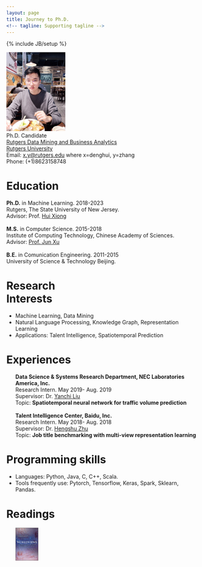 ```yaml
---
layout: page
title: Journey to Ph.D.
<!-- tagline: Supporting tagline -->
---
```

{% include JB/setup %}

<div >
<!-- <img class='inset right' title='Denghui Zhang' src='./images/zdh7.jpeg' alt='Photo of zdh' width='165px' /> -->
<img class='inset right' title='Denghui Zhang' src='./images/zdh7.jpeg' alt='Photo of zdh' width='155px' />
</div>
<div class='zdh'>
<!-- Bachelor<br>
University of Science & Technology Beijing  <br><br> -->
Ph.D. Candidate <br>
</div>
<!-- [CAS Key Lab of Network Data Science and Technology](http://www.bigdatalab.ac.cn/lab/lab/english)  
[Institute of Computing Technology](http://www.ict.ac.cn/)  
[Chinese Academy of Sciences](http://www.cas.cn/) -->  
<div class='zdh'>
<a href='http://datamining.rutgers.edu/CDMBA/'>Rutgers Data Mining and Business Analytics</a><br>
<a href='https://www.rutgers.edu/'>Rutgers University</a><br>
<!-- <a href='http://www.cas.cn/'>Chinese Academy of Sciences</a><br> -->
</div>
<div class='zdh'>
<!-- No.6 Kexueyuan South Road Zhongguancun  <br> -->
<!-- Haidian District, Beijing, China 100190  <br> -->
Email: <a href="mailto:denghui.zhang@rutgers.edu">x.y@rutgers.edu</a> where x=denghui, y=zhang<br>
Phone: (+1)8623158748 <br>
</div>

<div class='section'>
 <h1 id='bio'>Education</h1>
<p font-size='1em'>
  <b>Ph.D.</b> in Machine Learning. 2018-2023<br>
  Rutgers, The State University of New Jersey.<br>
  Advisor: Prof. <a href='http://datamining.rutgers.edu/'>Hui Xiong</a><br><br>
  <b>M.S.</b> in Computer Science. 2015-2018<br>
  Institute of Computing Technology, Chinese Academy of Sciences.<br>
  Advisor: <a href='http://www.bigdatalab.ac.cn/~junxu/'>Prof. Jun Xu</a><br><br>
  <b>B.E.</b> in Comunication Engineering. 2011-2015<br>
  University of Science & Technology Beijing.
  <!-- I am a second year Ph.D. student in Rutgers University, my advisor is <a href='http://datamining.rutgers.edu/'>Prof. Hui Xiong</a>. <br> Prior to joining Rutgers, I received my master&#8217;s degree in Computer Science from <a href='http://www.ustb.edu.cn/index.asp'>Institute of Computing Technology, Chinese Academy of Sciences</a> in 2018.</p>  -->

  <!-- I am a Master student in the CAS Key Lab of Network Data Science and Technology of <a href='http://www.ict.ac.cn/'>Institute of Computing Technology</a>, <a href='http://www.cas.cn/'>Chinese Academy of Sciences</a>, China. <br>My adviser is Prof. <a href='http://www.bigdatalab.ac.cn/~junxu/'>Jun Xu</a>.<br> Prior to joining ICT, I received my bachelor&#8217;s degree in Communication Engineering from <a href='http://www.ustb.edu.cn/index.asp'>University of Science & Technology Beijing</a> in 2015.</p> -->
</p>
</div>
<div class='section'>
<h1 id='research'>Research <br> Interests</h1>
<ul>
<li>Machine Learning, Data Mining</li>
<li>Natural Language Processing, Knowledge Graph, Representation Learning</li>
<li>Applications: Talent Intelligence, Spatiotemporal Prediction</li>
<!-- <li>Parallel Computing</li> -->
</ul>
</div>

<div class='section'>
<h1 id='research'>Experiences</h1>
<ul>
  <b>Data Science & Systems Research Department, NEC Laboratories America, Inc.</b><br>
   Research Intern. May 2019- Aug. 2019<br>
  Supervisor: Dr. <a href='http://www.eden.rutgers.edu/~yanchi/'>Yanchi Liu</a><br>
  Topic: <b>Spatiotemporal neural network for traffic volume prediction</b><br><br>
  <b>Talent Intelligence Center, Baidu, Inc.</b><br>
   Research Intern. May 2018- Aug. 2018<br>
  Supervisor: Dr. <a href='http://www.zhuhengshu.com/'>Hengshu Zhu</a><br>
  Topic: <b>Job title benchmarking with multi-view representation learning</b>
</ul>
</div>

<div class='section'>
<h1 id='research'>Programming skills</h1>
<ul>
<li>Languages: Python, Java, C, C++, Scala.</li>
<li>Tools frequently use: Pytorch, Tensorflow, Keras, Spark, Sklearn, Pandas.</li>
</ul>
</div>

<div class='section'>
<h1 id='research'>Readings</h1>
<ul>
<img class='inset auto' title='Denghui Zhang' href='https://www.amazon.com/Worldviews-Introduction-History-Philosophy-Science/dp/1119118891/ref=sr_1_3' src='./images/worldview.jpg' alt='' width='60px' />
</ul>
</div>

<!-- Read [Jekyll Quick Start](http://jekyllbootstrap.com/usage/jekyll-quick-start.html) -->

<!-- Complete usage and documentation available at: [Jekyll Bootstrap](http://jekyllbootstrap.com)

## Update Author Attributes

In `_config.yml` remember to specify your own data:
    
    title : My Blog =)
    
    author :
      name : Name Lastname
      email : blah@email.test
      github : username
      twitter : username

The theme should reference these variables whenever needed.
    
## Sample Posts

This blog contains sample posts which help stage pages and blog data.
When you don't need the samples anymore just delete the `_posts/core-samples` folder.

    $ rm -rf _posts/core-samples

Here's a sample "posts list".

<ul class="posts">
  {% for post in site.posts %}
    <li><span>{{ post.date | date_to_string }}</span> &raquo; <a href="{{ BASE_PATH }}{{ post.url }}">{{ post.title }}</a></li>
  {% endfor %}
</ul>

## To-Do

This theme is still unfinished. If you'd like to be added as a contributor, [please fork](http://github.com/plusjade/jekyll-bootstrap)!
We need to clean up the themes, make theme usage guides with theme-specific markup examples. -->


